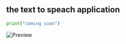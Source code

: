 ## the text to speach application

``` Python
print("coming soon")
````
![Preview](file:///C:/Users/jeff/Desktop/tts_app/img/prev.png)
